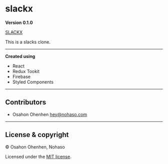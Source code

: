# slackx

**Version 0.1.0**

<a href="https://slacks-7d4b2.web.app/">
SLACKX
</a>

This is a slacks clone. 

---

**Created using**

<ul>
<li>React</li>
<li>Redux Tookit</li>
<li>Firebase</li>
<li>Styled Components</li>
</ul>

---

## Contributors

- Osahon Ohenhen <hey@nohaso.com>

---

## License & copyright

© Osahon Ohenhen, Nohaso

Licensed under the [MIT license](LICENSE).